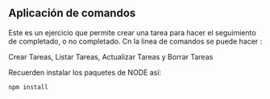 

## Aplicación de comandos 

Este es un ejercicio que permite crear una tarea para hacer el seguimiento de completado, o no completado.
Cn la linea de comandos se puede hacer :

Crear Tareas,
Listar Tareas,
Actualizar Tareas y 
Borrar Tareas

Recuerden instalar los paquetes de NODE así:

```
npm install
```
